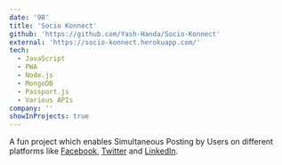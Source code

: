 ```yaml
---
date: '98'
title: 'Socio Konnect'
github: 'https://github.com/Yash-Handa/Socio-Konnect'
external: 'https://socio-konnect.herokuapp.com/'
tech:
  - JavaScript
  - PWA
  - Node.js
  - MongoDB
  - Passport.js
  - Various APIs
company: ''
showInProjects: true
---
```


A fun project which enables Simultaneous Posting by Users on different platforms like [Facebook](https://developers.facebook.com/docs/graph-api), [Twitter](https://developer.twitter.com/en/docs) and [LinkedIn](https://docs.microsoft.com/en-us/linkedin/).
